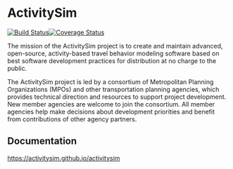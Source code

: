 ActivitySim
===========

[![Build Status](https://travis-ci.com/ActivitySim/activitysim.svg?branch=master)](https://travis-ci.com/ActivitySim/activitysim)[![Coverage Status](https://coveralls.io/repos/github/ActivitySim/activitysim/badge.svg?branch=master)](https://coveralls.io/github/ActivitySim/activitysim?branch=master)

The mission of the ActivitySim project is to create and maintain advanced, open-source, 
activity-based travel behavior modeling software based on best software development 
practices for distribution at no charge to the public.

The ActivitySim project is led by a consortium of Metropolitan Planning Organizations 
(MPOs) and other transportation planning agencies, which provides technical direction 
and resources to support project development. New member agencies are welcome to join 
the consortium. All member agencies help make decisions about development priorities 
and benefit from contributions of other agency partners. 

## Documentation

https://activitysim.github.io/activitysim   

